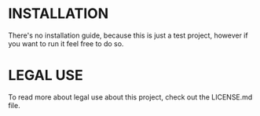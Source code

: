 # INSTALLATION
There's no installation guide, because this is just a test project, however if you want to run it feel free to do so.

# LEGAL USE
To read more about legal use about this project, check out the LICENSE.md file.

